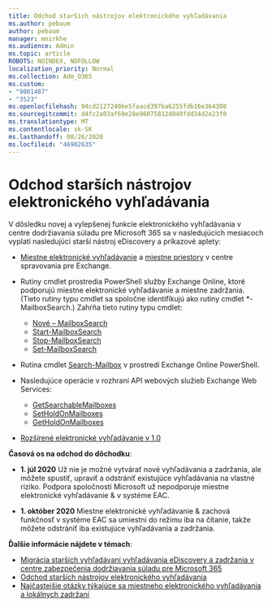 ```yaml
---
title: Odchod starších nástrojov elektronického vyhľadávania
ms.author: pebaum
author: pebaum
manager: mnirkhe
ms.audience: Admin
ms.topic: article
ROBOTS: NOINDEX, NOFOLLOW
localization_priority: Normal
ms.collection: Adm_O365
ms.custom:
- "9001487"
- "3523"
ms.openlocfilehash: 94cd2127240be5faacd397ba6255fdb16e364308
ms.sourcegitcommit: d4fc2a03af69e28e96075812d040fdd34d2e23f0
ms.translationtype: MT
ms.contentlocale: sk-SK
ms.lasthandoff: 08/26/2020
ms.locfileid: "46902635"
---
```

# <a name="retirement-of-legacy-ediscovery-tools"></a>Odchod starších nástrojov elektronického vyhľadávania

V dôsledku novej a vylepšenej funkcie elektronického vyhľadávania v centre dodržiavania súladu pre Microsoft 365 sa v nasledujúcich mesiacoch vyplatí nasledujúci starší nástroj eDiscovery a príkazové aplety:

- [Miestne elektronické vyhľadávanie](https://docs.microsoft.com/exchange/security-and-compliance/in-place-ediscovery/in-place-ediscovery) a [miestne priestory](https://docs.microsoft.com/exchange/security-and-compliance/create-or-remove-in-place-holds) v centre spravovania pre Exchange.

- Rutiny cmdlet prostredia PowerShell služby Exchange Online, ktoré podporujú miestne elektronické vyhľadávanie a miestne zadržania. (Tieto rutiny typu cmdlet sa spoločne identifikujú ako rutiny cmdlet *-MailboxSearch.) Zahŕňa tieto rutiny typu cmdlet:

    - [Nové – MailboxSearch](https://docs.microsoft.com/powershell/module/exchange/policy-and-compliance-content-search/new-mailboxsearch)
    - [Start-MailboxSearch](https://docs.microsoft.com/powershell/module/exchange/policy-and-compliance-content-search/start-mailboxsearch)
    - [Stop-MailboxSearch](https://docs.microsoft.com/powershell/module/exchange/policy-and-compliance-content-search/stop-mailboxsearch)
    - [Set-MailboxSearch](https://docs.microsoft.com/powershell/module/exchange/policy-and-compliance-content-search/set-mailboxsearch)

- Rutina cmdlet [Search-Mailbox](https://docs.microsoft.com/powershell/module/exchange/mailboxes/search-mailbox?view=exchange-ps) v prostredí Exchange Online PowerShell.
- Nasledujúce operácie v rozhraní API webových služieb Exchange Web Services:
    - [GetSearchableMailboxes](https://docs.microsoft.com/exchange/client-developer/web-service-reference/getsearchablemailboxes-operation)
    - [SetHoldOnMailboxes](https://docs.microsoft.com/exchange/client-developer/web-service-reference/setholdonmailboxes-operation)
    - [GetHoldOnMailboxes](https://docs.microsoft.com/exchange/client-developer/web-service-reference/getholdonmailboxes-operation)

- [Rozšírené elektronické vyhľadávanie v 1.0](https://docs.microsoft.com/microsoft-365/compliance/office-365-advanced-ediscovery)

**Časová os na odchod do dôchodku**:
- **1. júl 2020** Už nie je možné vytvárať nové vyhľadávania a zadržania, ale môžete spustiť, upraviť a odstrániť existujúce vyhľadávania na vlastné riziko. Podpora spoločnosti Microsoft už nepodporuje miestne elektronické vyhľadávanie & v systéme EAC.
    
- **1. október 2020** Miestne elektronické vyhľadávanie & zachová funkčnosť v systéme EAC sa umiestni do režimu iba na čítanie, takže môžete odstrániť iba existujúce vyhľadávania a zadržania.

**Ďalšie informácie nájdete v témach**:

 - [Migrácia starších vyhľadávaní vyhľadávania eDiscovery a zadržania v centre zabezpečenia dodržiavania súladu pre Microsoft 365](https://docs.microsoft.com/microsoft-365/compliance/migrate-legacy-ediscovery-searches-and-holds)
 - [Odchod starších nástrojov elektronického vyhľadávania](https://docs.microsoft.com/microsoft-365/compliance/legacy-ediscovery-retirement)
 - [Najčastejšie otázky týkajúce sa miestneho elektronického vyhľadávania a lokálnych zadržaní](https://docs.microsoft.com/microsoft-365/compliance/legacy-ediscovery-retirement#faqs-about-in-place-ediscovery-and-in-place-holds)



